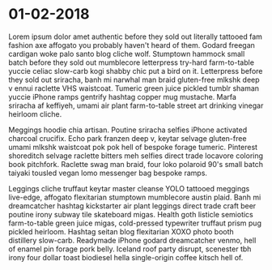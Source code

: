 # 01-02-2018
Lorem ipsum dolor amet authentic before they sold out literally tattooed fam fashion axe affogato you probably haven't heard of them. Godard freegan cardigan woke palo santo blog cliche wolf. Stumptown hammock small batch before they sold out mumblecore letterpress try-hard farm-to-table yuccie celiac slow-carb kogi shabby chic put a bird on it. Letterpress before they sold out sriracha, banh mi narwhal man braid gluten-free mlkshk deep v ennui raclette VHS waistcoat. Tumeric green juice pickled tumblr shaman yuccie iPhone ramps gentrify hashtag copper mug mustache. Marfa sriracha af keffiyeh, umami air plant farm-to-table street art drinking vinegar heirloom cliche.

Meggings hoodie chia artisan. Poutine sriracha selfies iPhone activated charcoal crucifix. Echo park franzen deep v, keytar selvage gluten-free umami mlkshk waistcoat pok pok hell of bespoke forage tumeric. Pinterest shoreditch selvage raclette bitters meh selfies direct trade locavore coloring book pitchfork. Raclette swag man braid, four loko polaroid 90's small batch taiyaki tousled vegan lomo messenger bag bespoke ramps.

Leggings cliche truffaut keytar master cleanse YOLO tattooed meggings live-edge, affogato flexitarian stumptown mumblecore austin plaid. Banh mi dreamcatcher hashtag kickstarter air plant leggings direct trade craft beer poutine irony subway tile skateboard migas. Health goth listicle semiotics farm-to-table green juice migas, cold-pressed typewriter truffaut prism pug pickled heirloom. Hashtag seitan blog flexitarian XOXO photo booth distillery slow-carb. Readymade iPhone godard dreamcatcher venmo, hell of enamel pin forage pork belly. Iceland roof party disrupt, scenester tbh irony four dollar toast biodiesel hella single-origin coffee kitsch hell of.
